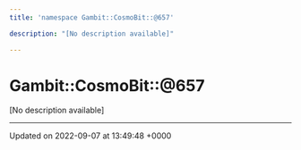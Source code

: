 ```yaml
---
title: 'namespace Gambit::CosmoBit::@657'

description: "[No description available]"

---
```


# Gambit::CosmoBit::@657



[No description available]






-------------------------------

Updated on 2022-09-07 at 13:49:48 +0000